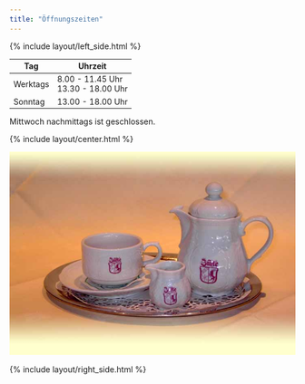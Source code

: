 ```yaml
---
title: "Öffnungszeiten"
---
```


{% include layout/left_side.html %}

| Tag      | Uhrzeit                               |
| -------- | ------------------------------------- |
| Werktags | 8.00 - 11.45 Uhr<br>13.30 - 18.00 Uhr |
| Sonntag  | 13.00 - 18.00 Uhr                     |

Mittwoch nachmittags ist geschlossen.

{% include layout/center.html %}

![Kaffeekanne](/uploads/media/kaffeekanne.jpg)

{% include layout/right_side.html %}
